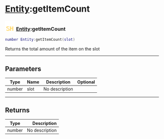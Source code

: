 # [Entity](../entity/README.md):getItemCount

### <img src="../../.gitbook/assets/shared.png" width="32" height="32" /> [Entity](../entity/README.md):getItemCount

```lua
number Entity:getItemCount(slot)
```

Returns the total amount of the item on the slot<br>

-----------------
## Parameters

| Type   | Name | Description | Optional |
| ------ | ---- | ----------- | -------: |
| number | slot | No description |  |

-----------------
## Returns

| Type   | Description |
| ------ | ----------: |
| number | No description |

